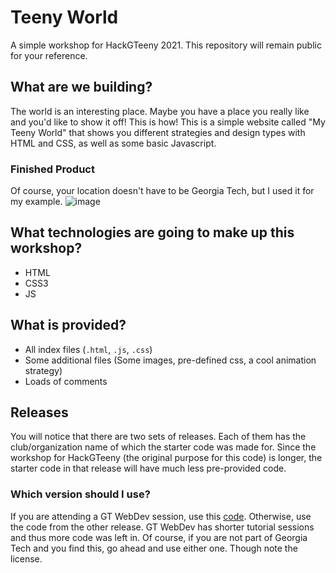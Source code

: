 # Teeny World
A simple workshop for HackGTeeny 2021. This repository will remain public for your reference.

## What are we building?
The world is an interesting place. Maybe you have a place you really like and you'd like to show it off! This is how! This is a simple website called "My Teeny World" that shows you different strategies and design types with HTML and CSS, as well as some basic Javascript.

### Finished Product
Of course, your location doesn't have to be Georgia Tech, but I used it for my example.
![image](https://user-images.githubusercontent.com/57043533/134099734-d1dc2e6c-9c02-4939-9871-53ca369f4e3f.png)


## What technologies are going to make up this workshop?
- HTML
- CSS3
- JS

## What is provided?
- All index files (`.html`, `.js`, `.css`)
- Some additional files (Some images, pre-defined css, a cool animation strategy)
- Loads of comments

## Releases
You will notice that there are two sets of releases. Each of them has the club/organization name of which the starter code was made for. Since the workshop for HackGTeeny (the original purpose for this code) is longer, the starter code in that release will have much less pre-provided code.

### Which version should I use?
If you are attending a GT WebDev session, use this [code](https://github.com/Drakodin/teeny-world/releases/tag/teeny-world-gtwd). Otherwise, use the code from the other release. GT WebDev has shorter tutorial sessions and thus more code was left in. Of course, if you are not part of Georgia Tech and you find this, go ahead and use either one. Though note the license.

